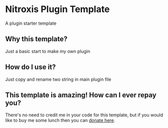 Nitroxis Plugin Template
=========================

A plugin starter template


## Why this template?

Just a basic start to make my own plugin

## How do I use it?

Just copy and rename two string in main plugin file

## This template is amazing! How can I ever repay you?

There's no need to credit me in your code for this template, but if you would like to buy me some lunch then you can [donate here](http://hammad.nitroxis.com/donate).
